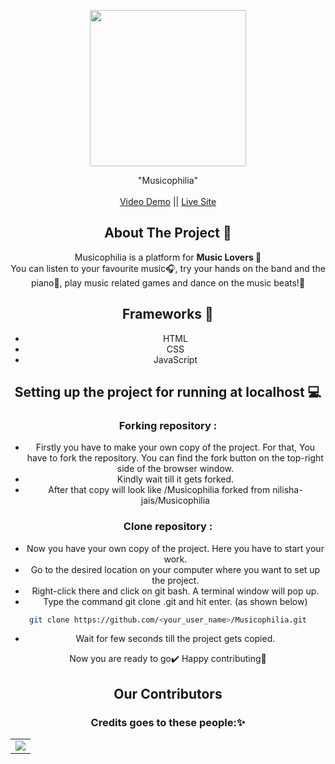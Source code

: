 <!-- PROJECT LOGO -->
<p align="center">
    <img src="demo.png" height="250px"  />
  </a>

  <p align="center">
    "Musicophilia"
    <br /><br />
    <a href="https://youtu.be/D8yykcH3j2U">Video Demo</a> || <a href="https://nilisha-jais.github.io/Musicophilia/">Live Site</a>
  </p>
</p>
<center>


<!-- ABOUT THE PROJECT -->

## About The Project 🚀

Musicophilia is a platform for <strong>Music Lovers </strong> 🎵
<br/>
You can listen to your favourite music🎧, try your hands on the band and the piano🎹, play music related games and dance on the music beats!💃

## Frameworks 🧰

- HTML
- CSS
- JavaScript


## Setting up the project for running at localhost 💻

### Forking repository :
- Firstly you have to make your own copy of the project. For that, You have to fork the repository. You can find the fork button on the top-right side of the browser window. 
- Kindly wait till it gets forked.
- After that copy will look like <your-user-name>/Musicophilia forked from nilisha-jais/Musicophilia
 
### Clone repository :
- Now you have your own copy of the project. Here you have to start your work.
- Go to the desired location on your computer where you want to set up the project.
- Right-click there and click on git bash. A terminal window will pop up.
- Type the command git clone <your-fork-url>.git and hit enter. (as shown below)
```sh
git clone https://github.com/<your_user_name>/Musicophilia.git
```
- Wait for few seconds till the project gets copied.

Now you are ready to go✔️
Happy contributing🌟

## Our Contributors
### Credits goes to these people:✨

<table>
<tr>
<td>
<a href="https://github.com/nilisha-jais/Musicophilia/graphs/contributors">
<img src="https://contrib.rocks/image?repo=nilisha-jais/Musicophilia" />
</a>
</td>
</tr>
</table>

